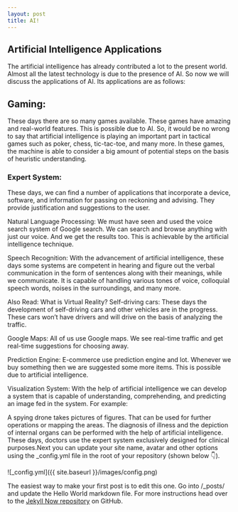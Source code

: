 ```yaml
---
layout: post
title: AI!
---
```


## Artificial Intelligence Applications
The artificial intelligence has already contributed a lot to the present world. Almost all the latest technology is due to the presence of AI. So now we will discuss the applications of AI. Its applications are as follows:

## Gaming:
These days there are so many games available. These games have amazing and real-world features. This is possible due to AI. So, it would be no wrong to say that artificial intelligence is playing an important part in tactical games such as poker, chess, tic-tac-toe, and many more. In these games, the machine is able to consider a big amount of potential steps on the basis of heuristic understanding.

### Expert System:
These days, we can find a number of applications that incorporate a device, software, and information for passing on reckoning and advising. They provide justification and suggestions to the user.

Natural Language Processing:
We must have seen and used the voice search system of Google search. We can search and browse anything with just our voice. And we get the results too. This is achievable by the artificial intelligence technique.

Speech Recognition:
With the advancement of artificial intelligence, these days some systems are competent in hearing and figure out the verbal communication in the form of sentences along with their meanings, while we communicate. It is capable of handling various tones of voice, colloquial speech words, noises in the surroundings, and many more.

Also Read: What is Virtual Reality?
Self-driving cars:
These days the development of self-driving cars and other vehicles are in the progress. These cars won’t have drivers and will drive on the basis of analyzing the traffic.

Google Maps:
All of us use Google maps. We see real-time traffic and get real-time suggestions for choosing away.

Prediction Engine:
E-commerce use prediction engine and lot. Whenever we buy something then we are suggested some more items. This is possible due to artificial intelligence.

Visualization System:
With the help of artificial intelligence we can develop a system that is capable of understanding, comprehending, and predicting an image fed in the system. For example:

A spying drone takes pictures of figures. That can be used for further operations or mapping the areas.
The diagnosis of illness and the depiction of internal organs can be performed with the help of artificial intelligence. These days, doctors use the expert system exclusively designed for clinical purposes.Next you can update your site name, avatar and other options using the _config.yml file in the root of your repository (shown below :point_down:).

![_config.yml]({{ site.baseurl }}/images/config.png)

The easiest way to make your first post is to edit this one. Go into /_posts/ and update the Hello World markdown file. For more instructions head over to the [Jekyll Now repository](https://github.com/barryclark/jekyll-now) on GitHub.
